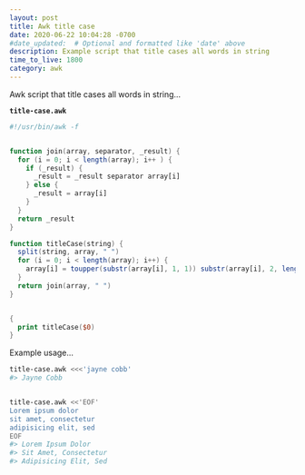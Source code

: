 ```yaml
---
layout: post
title: Awk title case
date: 2020-06-22 10:04:28 -0700
#date_updated:  # Optional and formatted like 'date' above
description: Example script that title cases all words in string
time_to_live: 1800
category: awk
---
```




Awk script that title cases all words in string...


**`title-case.awk`**


```awk
#!/usr/bin/awk -f


function join(array, separator, _result) {
  for (i = 0; i < length(array); i++ ) {
    if (_result) {
      _result = _result separator array[i]
    } else {
      _result = array[i]
    }
  }
  return _result
}

function titleCase(string) {
  split(string, array, " ")
  for (i = 0; i < length(array); i++) {
    array[i] = toupper(substr(array[i], 1, 1)) substr(array[i], 2, length(array[i]))
  }
  return join(array, " ")
}


{
  print titleCase($0)
}
```


Example usage...


```bash
title-case.awk <<<'jayne cobb'
#> Jayne Cobb


title-case.awk <<'EOF'
Lorem ipsum dolor
sit amet, consectetur
adipisicing elit, sed
EOF
#> Lorem Ipsum Dolor
#> Sit Amet, Consectetur
#> Adipisicing Elit, Sed
```
